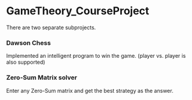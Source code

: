 # GameTheory_CourseProject

There are two separate subprojects.

### Dawson Chess
Implemented an intelligent program to win the game. (player vs. player is also supported)

### Zero-Sum Matrix solver
Enter any Zero-Sum matrix and get the best strategy as the answer.
